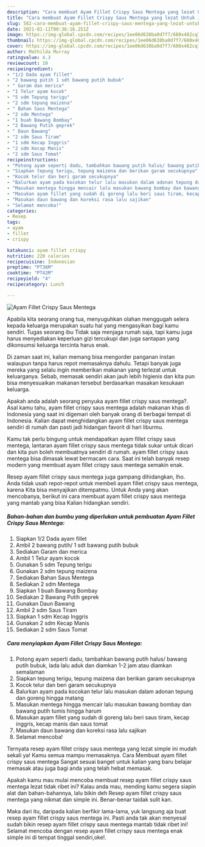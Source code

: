 ```yaml
---
description: "Cara membuat Ayam Fillet Crispy Saus Mentega yang lezat Untuk Jualan"
title: "Cara membuat Ayam Fillet Crispy Saus Mentega yang lezat Untuk Jualan"
slug: 582-cara-membuat-ayam-fillet-crispy-saus-mentega-yang-lezat-untuk-jualan
date: 2021-01-11T00:36:16.251Z
image: https://img-global.cpcdn.com/recipes/1ee06d638ba0d7f7/680x482cq70/ayam-fillet-crispy-saus-mentega-foto-resep-utama.jpg
thumbnail: https://img-global.cpcdn.com/recipes/1ee06d638ba0d7f7/680x482cq70/ayam-fillet-crispy-saus-mentega-foto-resep-utama.jpg
cover: https://img-global.cpcdn.com/recipes/1ee06d638ba0d7f7/680x482cq70/ayam-fillet-crispy-saus-mentega-foto-resep-utama.jpg
author: Mathilda Murray
ratingvalue: 4.3
reviewcount: 10
recipeingredient:
- "1/2 Dada ayam fillet"
- "2 bawang putih 1 sdt bawang putih bubuk"
- " Garam dan merica"
- "1 Telur ayam kocok"
- "5 sdm Tepung terigu"
- "2 sdm tepung maizena"
- " Bahan Saus Mentega"
- "2 sdm Mentega"
- "1 buah Bawang Bombay"
- "2 Bawang Putih geprek"
- " Daun Bawang"
- "2 sdm Saus Tiram"
- "1 sdm Kecap Inggris"
- "2 sdm Kecap Manis"
- "2 sdm Saus Tomat"
recipeinstructions:
- "Potong ayam seperti dadu, tambahkan bawang putih halus/ bawang putih bubuk, lada lalu aduk dan diamkan 1-2 jam atau diamkan semalaman"
- "Siapkan tepung terigu, tepung maizena dan berikan garam secukupnya"
- "Kocok telur dan beri garam secukupnya"
- "Balurkan ayam pada kocokan telur lalu masukan dalam adonan tepung dan goreng hingga matang"
- "Masukan mentega hingga mencair lalu masukan bawang bombay dan bawang putih tumis hingga harum"
- "Masukan ayam fillet yang sudah di goreng lalu beri saus tiram, kecap inggris, kecap manis dan saus tomat"
- "Masukan daun bawang dan koreksi rasa lalu sajikan"
- "Selamat mencoba!"
categories:
- Resep
tags:
- ayam
- fillet
- crispy

katakunci: ayam fillet crispy 
nutrition: 220 calories
recipecuisine: Indonesian
preptime: "PT36M"
cooktime: "PT42M"
recipeyield: "4"
recipecategory: Lunch

---
```



![Ayam Fillet Crispy Saus Mentega](https://img-global.cpcdn.com/recipes/1ee06d638ba0d7f7/680x482cq70/ayam-fillet-crispy-saus-mentega-foto-resep-utama.jpg)

Apabila kita seorang orang tua, menyuguhkan olahan menggugah selera kepada keluarga merupakan suatu hal yang mengasyikan bagi kamu sendiri. Tugas seorang ibu Tidak saja menjaga rumah saja, tapi kamu juga harus menyediakan keperluan gizi tercukupi dan juga santapan yang dikonsumsi keluarga tercinta harus enak.

Di zaman  saat ini, kalian memang bisa mengorder panganan instan walaupun tanpa harus repot memasaknya dahulu. Tetapi banyak juga mereka yang selalu ingin memberikan makanan yang terlezat untuk keluarganya. Sebab, memasak sendiri akan jauh lebih higienis dan kita pun bisa menyesuaikan makanan tersebut berdasarkan masakan kesukaan keluarga. 



Apakah anda adalah seorang penyuka ayam fillet crispy saus mentega?. Asal kamu tahu, ayam fillet crispy saus mentega adalah makanan khas di Indonesia yang saat ini digemari oleh banyak orang di berbagai tempat di Indonesia. Kalian dapat menghidangkan ayam fillet crispy saus mentega sendiri di rumah dan pasti jadi hidangan favorit di hari liburmu.

Kamu tak perlu bingung untuk mendapatkan ayam fillet crispy saus mentega, lantaran ayam fillet crispy saus mentega tidak sukar untuk dicari dan kita pun boleh membuatnya sendiri di rumah. ayam fillet crispy saus mentega bisa dimasak lewat bermacam cara. Saat ini telah banyak resep modern yang membuat ayam fillet crispy saus mentega semakin enak.

Resep ayam fillet crispy saus mentega juga gampang dihidangkan, lho. Anda tidak usah repot-repot untuk membeli ayam fillet crispy saus mentega, karena Kita bisa menyajikan ditempatmu. Untuk Anda yang akan mencobanya, berikut ini cara membuat ayam fillet crispy saus mentega yang mantab yang bisa Kalian hidangkan sendiri.

<!--inarticleads1-->

##### Bahan-bahan dan bumbu yang diperlukan untuk pembuatan Ayam Fillet Crispy Saus Mentega:

1. Siapkan 1/2 Dada ayam fillet
1. Ambil 2 bawang putih/ 1 sdt bawang putih bubuk
1. Sediakan  Garam dan merica
1. Ambil 1 Telur ayam kocok
1. Gunakan 5 sdm Tepung terigu
1. Gunakan 2 sdm tepung maizena
1. Sediakan  Bahan Saus Mentega
1. Sediakan 2 sdm Mentega
1. Siapkan 1 buah Bawang Bombay
1. Sediakan 2 Bawang Putih geprek
1. Gunakan  Daun Bawang
1. Ambil 2 sdm Saus Tiram
1. Siapkan 1 sdm Kecap Inggris
1. Gunakan 2 sdm Kecap Manis
1. Sediakan 2 sdm Saus Tomat




<!--inarticleads2-->

##### Cara menyiapkan Ayam Fillet Crispy Saus Mentega:

1. Potong ayam seperti dadu, tambahkan bawang putih halus/ bawang putih bubuk, lada lalu aduk dan diamkan 1-2 jam atau diamkan semalaman
1. Siapkan tepung terigu, tepung maizena dan berikan garam secukupnya
1. Kocok telur dan beri garam secukupnya
1. Balurkan ayam pada kocokan telur lalu masukan dalam adonan tepung dan goreng hingga matang
1. Masukan mentega hingga mencair lalu masukan bawang bombay dan bawang putih tumis hingga harum
1. Masukan ayam fillet yang sudah di goreng lalu beri saus tiram, kecap inggris, kecap manis dan saus tomat
1. Masukan daun bawang dan koreksi rasa lalu sajikan
1. Selamat mencoba!




Ternyata resep ayam fillet crispy saus mentega yang lezat simple ini mudah sekali ya! Kamu semua mampu memasaknya. Cara Membuat ayam fillet crispy saus mentega Sangat sesuai banget untuk kalian yang baru belajar memasak atau juga bagi anda yang telah hebat memasak.

Apakah kamu mau mulai mencoba membuat resep ayam fillet crispy saus mentega lezat tidak ribet ini? Kalau anda mau, mending kamu segera siapin alat dan bahan-bahannya, lalu bikin deh Resep ayam fillet crispy saus mentega yang nikmat dan simple ini. Benar-benar taidak sulit kan. 

Maka dari itu, daripada kalian berfikir lama-lama, yuk langsung aja buat resep ayam fillet crispy saus mentega ini. Pasti anda tak akan menyesal sudah bikin resep ayam fillet crispy saus mentega mantab tidak ribet ini! Selamat mencoba dengan resep ayam fillet crispy saus mentega enak simple ini di tempat tinggal sendiri,oke!.

